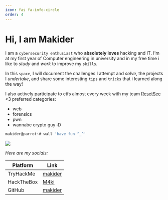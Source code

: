 ```yaml
---
icon: fas fa-info-circle
order: 4
---
```


# Hi, I am Makider

I am a `cybersecurity enthusiast` who **absolutely loves** hacking and IT. I'm at my first year of Computer engineering in university and in my free time i like to *study* and *work* to improve my `skills`.

In this `space`, I will document the challenges I attempt and *solve*, the projects I *undertake*, and share some interesting `tips` and `tricks` that i learned along the way!

I also actively participate to ctfs almost every week with my team [ResetSec](https://ctftime.org/team/266022) <3 
preferred categories:
- web
- forensics
- pwn
- wannabe crypto guy :D

```bash
makider@parrot~# wall 'have fun ^_^'
```

<script src="https://tryhackme.com/badge/407605"></script>
<img src="https://www.hackthebox.com/badge/image/1017700"></img>


*Here are my socials:*

| Platform | Link |
| --- | --- |
| TryHackMe | [makider](https://tryhackme.com/p/makider) |
| HackTheBox | [M4ki](https://app.hackthebox.com/profile/1017700) |
| GitHub | [makider](https://github.com/N1kkogg) |
